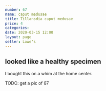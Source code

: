 ```yaml
---
number: 67
name: caput medusae
title: Tillansdia caput medusae
price: 4
categories: 
date: 2020-03-15 12:00
layout: page
seller: Lowe's
---
```

## looked like a healthy specimen

I bought this on a whim at the home center.

TODO: get a pic of 67
